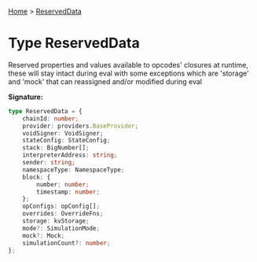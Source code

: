 [Home](../index.md) &gt; [ReservedData](./reserveddata.md)

# Type ReservedData

Reserved properties and values available to opcodes' closures at runtime, these will stay intact during eval with some exceptions which are 'storage' and 'mock' that can reassigned and/or modified during eval

<b>Signature:</b>

```typescript
type ReservedData = {
    chainId: number;
    provider: providers.BaseProvider;
    voidSigner: VoidSigner;
    stateConfig: StateConfig;
    stack: BigNumber[];
    interpreterAddress: string;
    sender: string;
    namespaceType: NamespaceType;
    block: {
        number: number;
        timestamp: number;
    };
    opConfigs: opConfig[];
    overrides: OverrideFns;
    storage: kvStorage;
    mode?: SimulationMode;
    mock?: Mock;
    simulationCount?: number;
};
```
